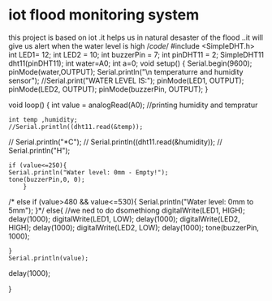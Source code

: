 # iot flood monitoring system
 this project is based on iot .it helps us in natural desaster of the flood ..it will give us alert when the water level is high
   /*code*/
   #include <SimpleDHT.h> 
int LED1= 12;
int LED2 = 10;
int buzzerPin = 7;
int pinDHT11 = 2;
SimpleDHT11 dht11(pinDHT11);
int water=A0;
int a=0;
void setup() {
  Serial.begin(9600);
  pinMode(water,OUTPUT);
  Serial.println("\n temperaturre and humidity sensor");
//Serial.print("WATER LEVEL IS:");
   pinMode(LED1, OUTPUT);
   pinMode(LED2, OUTPUT);
   pinMode(buzzerPin, OUTPUT);
}

void loop() {
  int value = analogRead(A0);
  //printing humidity and tempratur
 
    int temp ,humidity;
    //Serial.println((dht11.read(&temp));
   // Serial.println("*C");
//    Serial.println((dht11.read(&humidity));
   // Serial.println("H");
    
      
    if (value<=250){ 
    Serial.println("Water level: 0mm - Empty!"); 
    tone(buzzerPin,0, 0);
        }
  /*  else if (value>480 && value<=530){ 
    Serial.println("Water level: 0mm to 5mm"); 
   }*/
    else{
      //we ned to do dsomethiong
        digitalWrite(LED1, HIGH);
        delay(1000);
          digitalWrite(LED1, LOW);
          delay(1000);
          digitalWrite(LED2, HIGH);
          delay(1000);
          digitalWrite(LED2, LOW);
          delay(1000);
          tone(buzzerPin, 1000);
          
            
    }
    Serial.println(value);
delay(1000);

}